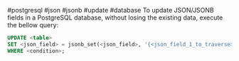 #postgresql #json #jsonb #update #database
To update JSON/JSONB fields in a PostgreSQL database, without losing the existing data, execute the bellow query:
``` sql
UPDATE <table>
SET <json_field> = jsonb_set(<json_field>, '{<json_field_1_to_traverse>,<json_field_2_to_traverse>,<...>,<json_field_to_update_or_add>}','"<value_to_update_or_add>"')
WHERE <condition>;
```
